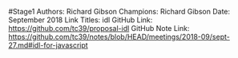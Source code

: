 #Stage1
Authors: Richard Gibson
Champions: Richard Gibson
Date: September 2018
Link Titles: idl
GitHub Link: https://github.com/tc39/proposal-idl
GitHub Note Link: https://github.com/tc39/notes/blob/HEAD/meetings/2018-09/sept-27.md#idl-for-javascript
